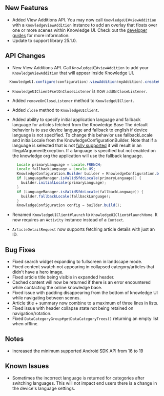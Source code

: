 ## New Features

- Added View Additions API. You may now call `KnowledgeUI#viewAddition` with a `KnowledgeViewAddition` instance to add an overlay that floats over one or more scenes within Knowledge UI. Check out the [developer guides](https://developer.salesforce.com/docs/atlas.en-us.noversion.service_sdk_android.meta/service_sdk_android/servicesdk_using_knowledge.htm) for more information.
- Update to support library 25.1.0.

## API Changes

- New View Additions API. Call `KnowledgeUI#viewAddition` to add your `KnowledgeViewAddition` that will appear inside Knowledge UI.

```java
  KnowledgeUI.configure(configuration).viewAddition(myAddition).createClient(this);
```

- `KnowledgeUIClient#setOnCloseListener` is now `addOnCloseListener`.
- Added `removeOnCloseListener` method to `KnowledgeUIClient`.
- Added `close` method to `KnowledgeUIClient`.
- Added ability to specify initial application language and fallback language for articles fetched from the Knowledge Base
The default behavior is to use device language and fallback to english if device language is not specified.
To change this behavior use fallbackLocale and initialLocale from the KnowledgeConfigurationBuilder.
Note that if a language is selected that is not [fully supported](https://help.salesforce.com/articleView?id=faq_getstart_what_languages_does.htm) it will result in an IllegalArgumentException.
If a language is specified but not enabled on the knowledge org the application will use the fallback language.

  ```java
    Locale primaryLanguage = Locale.FRENCH;
    Locale fallbackLanguage = Locale.US;
    KnowledgeConfiguration.Builder builder = KnowledgeConfiguration.builder(communityUrl);
    if (LanguageManager.isValidSfdcLocale(primaryLanguage)) {
      builder.initialLocale(primaryLanguage);
    }
    if (LanguageManager.isValidSfdcLocale(fallbackLanguage)) {
      builder.fallbackLocale(fallbackLanguage);
    }
    KnowledgeConfiguration config = builder.build();
  ```

- Renamed `KnowledgeUIClient#launch` to `KnowledgeUIClient#launchHome`. It now requires an `Activity` instance instead of a `Context`.

- `ArticleDetailRequest` now supports fetching article details with just an ID.

## Bug Fixes

- Fixed search widget expanding to fullscreen in landscape mode.
- Fixed content swatch not appearing in collapsed category/articles that didn't have a hero image.
- Fixed article title being visible in expanded header.
- Cached content will now be returned if there is an error encountered while contacting the online knowledge base.
- Fixed issue with padding disappearing from the bottom of knowledge UI while navigating between scenes.
- Article title + summary now combine to a maximum of three lines in lists.
- Fixed issue with header collapse state not being retained on navigation/rotation.
- Fixed `DataCategoryGroup#getDataCategoryTrees()` returning an empty list when offline.

## Notes
- Increased the minimum supported Android SDK API from 16 to 19

## Known Issues
- Sometimes the incorrect language is returned for categories after switching languages. This will not impact end users there is a change in the device's language settings.

